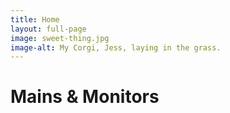 ```yaml
---
title: Home
layout: full-page
image: sweet-thing.jpg
image-alt: My Corgi, Jess, laying in the grass.
---
```


# Mains & Monitors
